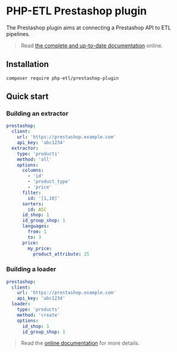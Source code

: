 # PHP-ETL Prestashop plugin

The Prestashop plugin aims at connecting a Prestashop API to ETL pipelines.

> Read [the complete and up-to-date documentation](https://php-etl.github.io/documentation/connectivity/prestashop) online.

## Installation
```shell
composer require php-etl/prestashop-plugin
```

## Quick start
### Building an extractor

```yaml
prestashop:
  client:
    url: 'https://prestashop.example.com'
    api_key: 'abc1234'
  extractor:
    type: 'products'
    method: 'all'
    options:
      columns:
        - 'id'
        - 'product_type'
        - 'price'
      filter:
        id: '[1,10]'
      sorters:
        id: ASC
      id_shop: 1
      id_group_shop: 1
      languages:
        from: 1
        to: 3
      price:
        my_price:
          product_attribute: 25
```

### Building a loader
```yaml
prestashop:
  client:
    url: 'https://prestashop.example.com'
    api_key: 'abc1234'
  loader:
    type: 'products'
    method: 'create'
    options: 
      id_shop: 1
      id_group_shop: 1
```

> Read the [online documentation](https://php-etl.github.io/documentation/connectivity/prestashop) for more details.
